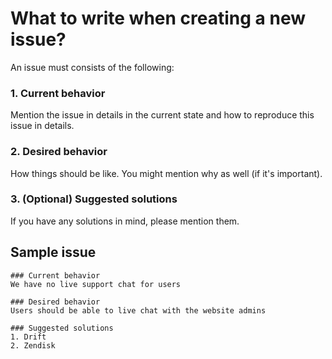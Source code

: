 # What to write when creating a new issue?

An issue must consists of the following:

### **1. Current behavior**

Mention the issue in details in the current state and how to reproduce this issue in details.

### **2. Desired behavior**

How things should be like. You might mention why as well (if it's important).

### **3. (Optional) Suggested solutions**

If you have any solutions in mind, please mention them.


## Sample issue

```
### Current behavior
We have no live support chat for users

### Desired behavior
Users should be able to live chat with the website admins

### Suggested solutions
1. Drift
2. Zendisk
```
